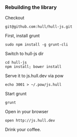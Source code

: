 
### Rebuilding the library 

Checkout

    git@github.com:hull/hull-js.git

First, install grunt

    sudo npm install -g grunt-cli


Switch to hull-js dir

    cd hull-js
    npm install; bower install

Serve it to js.hull.dev via pow

    echo 3001 > ~/.pow/js.hull


Start grunt

    grunt

Open in your browser

    open http://js.hull.dev
    
Drink your coffee.
